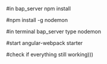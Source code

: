 <p>#in bap_server npm install</p>
<p>#npm install -g nodemon</p>
<p>#in terminal bap_server type nodemon</p>
<p>#start angular-webpack starter</p>
<p>#check if everything still working)))</p>




